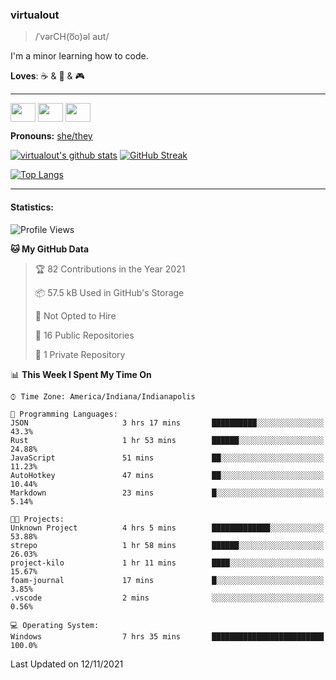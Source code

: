 ### virtualout
> /ˈvərCH(o͞o)əl aʊt/
> 
I'm a minor learning how to code.

**Loves**: ☕ & 🍫 & 🎮

-----
<p align="left">
<a href="https://twitter.com/ashexadecimal/" target="blank"><img align="center" src="https://cdn.jsdelivr.net/npm/simple-icons@3.0.1/icons/twitter.svg" alt="" height="30" width="40" /></a>
<a href="https://twitch.tv/sleepilylive" target="blank"><img align="center" src="https://cdn.jsdelivr.net/npm/simple-icons@3.0.1/icons/twitch.svg" alt="" height="30" width="40" /></a>
<a href="https://www.youtube.com/channel/UCVVgwKvv9UAbgsIWvYUSnkQ" target="blank"><img align="center" src="https://cdn.jsdelivr.net/npm/simple-icons@3.0.1/icons/youtube.svg" alt="" height="30" width="40" /></a>
</p>

**Pronouns:** [she/they](https://pronoun.is/she/:or/they)

[![virtualout's github stats](https://github-readme-stats.vercel.app/api?username=virtualout&theme=github_dark&show_icons=true)](https://github.com/anuraghazra/github-readme-stats)
[![GitHub Streak](http://github-readme-streak-stats.herokuapp.com?user=virtualout&theme=github-dark&date_format=M%20j%5B%2C%20Y%5D)](https://git.io/streak-stats)

[![Top Langs](https://github-readme-stats.vercel.app/api/top-langs/?username=virtualout&layout=compact&theme=github_dark)](https://github.com/anuraghazra/github-readme-stats)

-----

#### Statistics:

<!--START_SECTION:waka-->
![Profile Views](http://img.shields.io/badge/Profile%20Views-0-blue)

**🐱 My GitHub Data** 

> 🏆 82 Contributions in the Year 2021
 > 
> 📦 57.5 kB Used in GitHub's Storage 
 > 
> 🚫 Not Opted to Hire
 > 
> 📜 16 Public Repositories 
 > 
> 🔑 1 Private Repository 
 > 
📊 **This Week I Spent My Time On** 

```text
⌚︎ Time Zone: America/Indiana/Indianapolis

💬 Programming Languages: 
JSON                     3 hrs 17 mins       ██████████░░░░░░░░░░░░░░░   43.3% 
Rust                     1 hr 53 mins        ██████░░░░░░░░░░░░░░░░░░░   24.88% 
JavaScript               51 mins             ██░░░░░░░░░░░░░░░░░░░░░░░   11.23% 
AutoHotkey               47 mins             ██░░░░░░░░░░░░░░░░░░░░░░░   10.44% 
Markdown                 23 mins             █░░░░░░░░░░░░░░░░░░░░░░░░   5.14%

🐱‍💻 Projects: 
Unknown Project          4 hrs 5 mins        █████████████░░░░░░░░░░░░   53.88% 
strepo                   1 hr 58 mins        ██████░░░░░░░░░░░░░░░░░░░   26.03% 
project-kilo             1 hr 11 mins        ████░░░░░░░░░░░░░░░░░░░░░   15.67% 
foam-journal             17 mins             █░░░░░░░░░░░░░░░░░░░░░░░░   3.85% 
.vscode                  2 mins              ░░░░░░░░░░░░░░░░░░░░░░░░░   0.56%

💻 Operating System: 
Windows                  7 hrs 35 mins       █████████████████████████   100.0%

```


 Last Updated on 12/11/2021
<!--END_SECTION:waka-->
